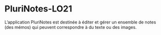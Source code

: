 # PluriNotes-LO21
L’application PluriNotes est destinée à éditer et gérer un ensemble de notes (des mémos) qui peuvent correspondre à du texte ou des images.
